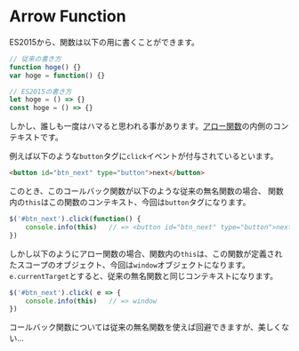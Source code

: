 # Arrow Function

ES2015から、関数は以下の用に書くことができます。

```JavaScript
// 従来の書き方
function hoge() {}
var hoge = function() {}

// ES2015の書き方
let hoge = () => {}
const hoge = () => {}
```

しかし、誰しも一度はハマると思われる事があります。[アロー関数](https://developer.mozilla.org/ja/docs/Web/JavaScript/Reference/arrow_functions)の内側のコンテキストです。

例えば以下のような`button`タグに`click`イベントが付与されているといます。

```html
<button id="btn_next" type="button">next</button>
```

このとき、このコールバック関数が以下のような従来の無名関数の場合、
関数内の`this`はこの関数のコンテキスト、今回は`button`タグになります。

```JavaScript
$('#btn_next').click(function() {
	console.info(this)   // => <button id="btn_next" type="button">next</button>
})
```

しかし以下のようにアロー関数の場合、関数内の`this`は、この関数が定義されたスコープのオブジェクト、今回は`window`オブジェクトになります。
`e.currentTarget`とすると、従来の無名関数と同じコンテキストになります。

```JavaScript
$('#btn_next').click( e => {
	console.info(this)   // => window
})
```

コールバック関数については従来の無名関数を使えば回避できますが、美しくない…